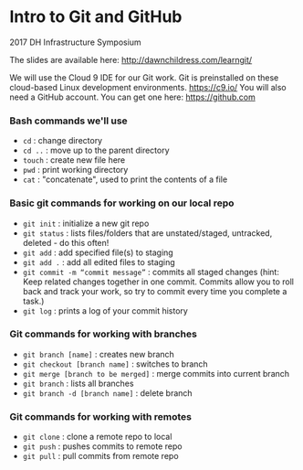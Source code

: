 # Intro to Git and GitHub
2017 DH Infrastructure Symposium

The slides are available here: http://dawnchildress.com/learngit/

We will use the Cloud 9 IDE for our Git work. Git is preinstalled on these cloud-based Linux development environments. https://c9.io/
You will also need a GitHub account. You can get one here: https://github.com

### Bash commands we'll use
* `cd` : change directory
* `cd ..` : move up to the parent directory
* `touch` : create new file here
* `pwd` : print working directory
* `cat` : "concatenate", used to print the contents of a file

### Basic git commands for working on our local repo
* `git init` : initialize a new git repo
* `git status` : lists files/folders that are unstated/staged, untracked, deleted - do this often!
* `git add` : add specified file(s) to staging
* `git add .` : add all edited files to staging
* `git commit -m “commit message”` : commits all staged changes (hint: Keep related changes together in one commit. Commits allow you to roll back and track your work, so try to commit every time you complete a task.)
* `git log` : prints a log of your commit history

### Git commands for working with branches
* `git branch [name]` : creates new branch
* `git checkout [branch name]` : switches to branch
* `git merge [branch to be merged]` : merge commits into current branch
* `git branch` : lists all branches
* `git branch -d [branch name]` : delete branch

### Git commands for working with remotes
* `git clone` : clone a remote repo to local
* `git push` : pushes commits to remote repo
* `git pull` : pull commits from remote repo
